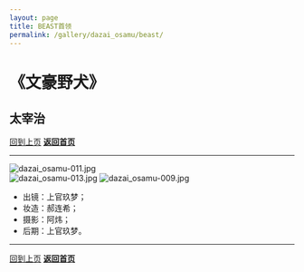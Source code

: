 ```yaml
---
layout: page
title: BEAST首领
permalink: /gallery/dazai_osamu/beast/
---
```


<haed>
    <link rel="stylesheet" href="https://www.jumern.com/css/gallery.css">
</haed>

# 《文豪野犬》

## 太宰治

[回到上页](../)
[**返回首页**](https://www.jumern.com/)

---

<div class="fullsize">
    <picture>
        <source srcset="https://image.jumern.com/cosplay/dazai_osamu/beast/dazai_osamu-011.avif" type="image/avif">
        <source srcset="https://image.jumern.com/cosplay/dazai_osamu/beast/dazai_osamu-011.webp" type="image/webp">
        <img src="https://image.jumern.com/cosplay/dazai_osamu/beast/dazai_osamu-011.jpg" alt="dazai_osamu-011.jpg" loading="lazy">
    </picture>
</div>

<div class="horizontal">
    <div>
    <picture>
        <source srcset="https://image.jumern.com/cosplay/dazai_osamu/beast/dazai_osamu-013.avif" type="image/avif">
        <source srcset="https://image.jumern.com/cosplay/dazai_osamu/beast/dazai_osamu-013.webp" type="image/webp">
        <img src="https://image.jumern.com/cosplay/dazai_osamu/beast/dazai_osamu-013.jpg" alt="dazai_osamu-013.jpg" loading="lazy">
    </picture>
    <picture>
        <source srcset="https://image.jumern.com/cosplay/dazai_osamu/beast/dazai_osamu-009.avif" type="image/avif">
        <source srcset="https://image.jumern.com/cosplay/dazai_osamu/beast/dazai_osamu-009.webp" type="image/webp">
        <img src="https://image.jumern.com/cosplay/dazai_osamu/beast/dazai_osamu-009.jpg" alt="dazai_osamu-009.jpg" loading="lazy">
    </picture>
    </div>
</div>

- 出镜：上官玖梦；
- 妆造：郝连希；
- 摄影：阿炜；
- 后期：上官玖梦。

---

[回到上页](../)
[**返回首页**](https://www.jumern.com/)
